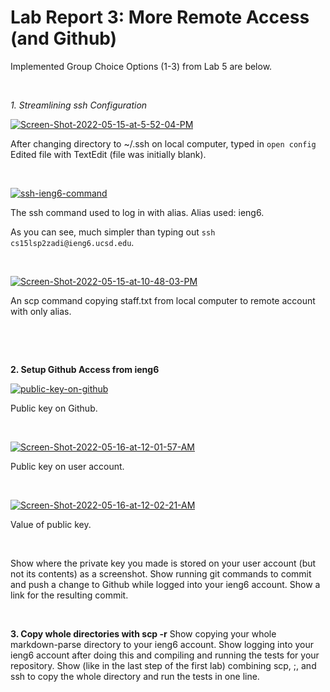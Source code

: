 # Lab Report 3: More Remote Access (and Github)

Implemented Group Choice Options (1-3) from Lab 5 are below. 

&nbsp; 

*1. Streamlining ssh Configuration*

<a href="https://ibb.co/SVVksbn"><img src="https://i.ibb.co/1RRCv1q/Screen-Shot-2022-05-15-at-5-52-04-PM.png" alt="Screen-Shot-2022-05-15-at-5-52-04-PM" border="0"></a>

After changing directory to ~/.ssh on local computer, typed in `open config` Edited file with TextEdit (file was initially blank).

&nbsp; 

<a href="https://ibb.co/r7Fjhc5"><img src="https://i.ibb.co/M2ZvHGP/ssh-ieng6-command.png" alt="ssh-ieng6-command" border="0"></a> 

The ssh command used to log in with alias. Alias used: ieng6. 

As you can see, much simpler than typing out `ssh cs15lsp2zadi@ieng6.ucsd.edu`.

&nbsp; 

<a href="https://ibb.co/PgzmLX2"><img src="https://i.ibb.co/5LxM0pQ/Screen-Shot-2022-05-15-at-10-48-03-PM.png" alt="Screen-Shot-2022-05-15-at-10-48-03-PM" border="0"></a> 

An scp command copying staff.txt from local computer to remote account with only alias.

&nbsp;

&nbsp; 


**2. Setup Github Access from ieng6**

<a href="https://ibb.co/MNx9jHx"><img src="https://i.ibb.co/dKw73vw/public-key-on-github.png" alt="public-key-on-github" border="0"></a>

Public key on Github.

&nbsp; 


<a href="https://ibb.co/h2f6sY1"><img src="https://i.ibb.co/6DBMYXJ/Screen-Shot-2022-05-16-at-12-01-57-AM.png" alt="Screen-Shot-2022-05-16-at-12-01-57-AM" border="0"></a>

Public key on user account.

&nbsp;


<a href="https://ibb.co/hRHKLN5"><img src="https://i.ibb.co/4ZMjKLy/Screen-Shot-2022-05-16-at-12-02-21-AM.png" alt="Screen-Shot-2022-05-16-at-12-02-21-AM" border="0"></a>

Value of public key.

&nbsp; 


Show where the private key you made is stored on your user account (but not its contents) as a screenshot.
Show running git commands to commit and push a change to Github while logged into your ieng6 account.
Show a link for the resulting commit.

&nbsp; 

**3. Copy whole directories with scp -r**
Show copying your whole markdown-parse directory to your ieng6 account.
Show logging into your ieng6 account after doing this and compiling and running the tests for your repository.
Show (like in the last step of the first lab) combining scp, ;, and ssh to copy the whole directory and run the tests in one line.
